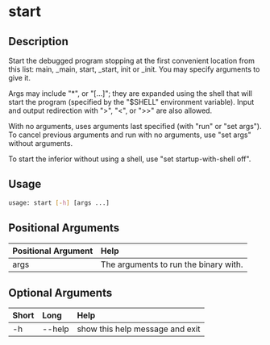 <!-- THIS PART OF THIS FILE IS AUTOGENERATED. DO NOT MODIFY IT. See scripts/generate_docs.sh -->




# start

## Description


Start the debugged program stopping at the first convenient location
from this list: main, _main, start, _start, init or _init.
You may specify arguments to give it.

Args may include "*", or "[...]"; they are expanded using the
shell that will start the program (specified by the "$SHELL" environment
variable).  Input and output redirection with ">", "<", or ">>"
are also allowed.

With no arguments, uses arguments last specified (with "run" or
"set args").  To cancel previous arguments and run with no arguments,
use "set args" without arguments.

To start the inferior without using a shell, use "set startup-with-shell off".
## Usage


```bash
usage: start [-h] [args ...]

```
## Positional Arguments

|Positional Argument|Help|
| :--- | :--- |
|args|The arguments to run the binary with.|

## Optional Arguments

|Short|Long|Help|
| :--- | :--- | :--- |
|-h|--help|show this help message and exit|

<!-- END OF AUTOGENERATED PART. Do not modify this line or the line below, they mark the end of the auto-generated part of the file. If you want to extend the documentation in a way which cannot easily be done by adding to the command help description, write below the following line. -->
<!-- ------------\>8---- ----\>8---- ----\>8------------ -->
